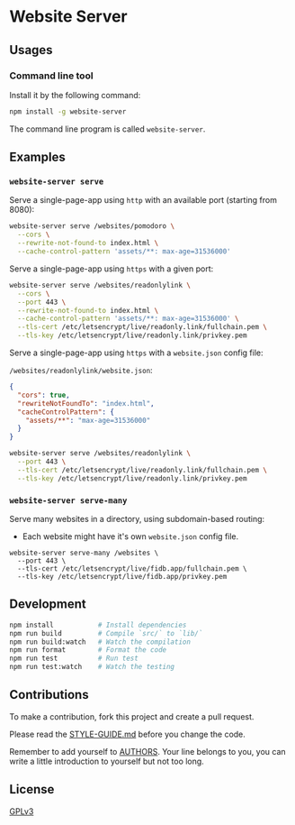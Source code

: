 # Website Server

## Usages

### Command line tool

Install it by the following command:

```sh
npm install -g website-server
```

The command line program is called `website-server`.

## Examples

### `website-server serve`

Serve a single-page-app using `http` with an available port (starting from 8080):

```sh
website-server serve /websites/pomodoro \
  --cors \
  --rewrite-not-found-to index.html \
  --cache-control-pattern 'assets/**: max-age=31536000'
```

Serve a single-page-app using `https` with a given port:

```sh
website-server serve /websites/readonlylink \
  --cors \
  --port 443 \
  --rewrite-not-found-to index.html \
  --cache-control-pattern 'assets/**: max-age=31536000' \
  --tls-cert /etc/letsencrypt/live/readonly.link/fullchain.pem \
  --tls-key /etc/letsencrypt/live/readonly.link/privkey.pem
```

Serve a single-page-app using `https` with a `website.json` config file:

`/websites/readonlylink/website.json`:

```json
{
  "cors": true,
  "rewriteNotFoundTo": "index.html",
  "cacheControlPattern": {
    "assets/**": "max-age=31536000"
  }
}

```

```sh
website-server serve /websites/readonlylink \
  --port 443 \
  --tls-cert /etc/letsencrypt/live/readonly.link/fullchain.pem \
  --tls-key /etc/letsencrypt/live/readonly.link/privkey.pem
```

### `website-server serve-many`

Serve many websites in a directory, using subdomain-based routing:

- Each website might have it's own `website.json` config file.

```
website-server serve-many /websites \
  --port 443 \
  --tls-cert /etc/letsencrypt/live/fidb.app/fullchain.pem \
  --tls-key /etc/letsencrypt/live/fidb.app/privkey.pem
```

## Development

```sh
npm install           # Install dependencies
npm run build         # Compile `src/` to `lib/`
npm run build:watch   # Watch the compilation
npm run format        # Format the code
npm run test          # Run test
npm run test:watch    # Watch the testing
```

## Contributions

To make a contribution, fork this project and create a pull request.

Please read the [STYLE-GUIDE.md](STYLE-GUIDE.md) before you change the code.

Remember to add yourself to [AUTHORS](AUTHORS).
Your line belongs to you, you can write a little
introduction to yourself but not too long.

## License

[GPLv3](LICENSE)
